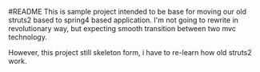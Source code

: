 #README
This is sample project intended to be base for moving our old struts2 based to spring4 based application. I'm not going to rewrite in revolutionary way, but expecting smooth transition between two mvc technology.

However, this project still skeleton form, i have to re-learn how old struts2 work.